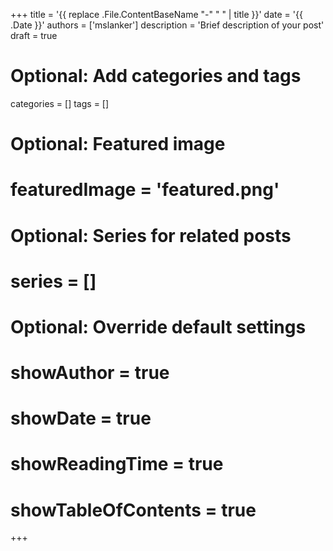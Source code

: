 +++
title = '{{ replace .File.ContentBaseName "-" " " | title }}'
date = '{{ .Date }}'
authors = ['mslanker']
description = 'Brief description of your post'
draft = true

# Optional: Add categories and tags
categories = []
tags = []

# Optional: Featured image
# featuredImage = 'featured.png'

# Optional: Series for related posts
# series = []

# Optional: Override default settings
# showAuthor = true
# showDate = true
# showReadingTime = true
# showTableOfContents = true
+++
